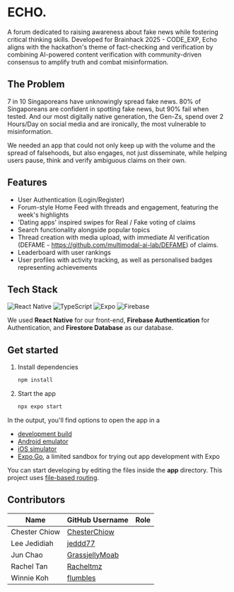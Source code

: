 # ECHO.

A forum dedicated to raising awareness about fake news while fostering critical thinking skills. Developed for Brainhack 2025 - CODE_EXP, Echo aligns with the hackathon's theme of fact-checking and verification by combining AI-powered content verification with community-driven consensus to amplify truth and combat misinformation.

## The Problem

7 in 10 Singaporeans have unknowingly spread fake news. 80% of Singaporeans are confident in spotting fake news, but 90% fail when tested. And our most digitally native generation, the Gen-Zs, spend over 2 Hours/Day on social media and are ironically, the most vulnerable to misinformation.

We needed an app that could not only keep up with the volume and the spread of falsehoods, but also engages, not just disseminate, while helping users pause, think and verify ambiguous claims on their own.

## Features

- User Authentication (Login/Register)
- Forum-style Home Feed with threads and engagement, featuring the week's highlights
- 'Dating apps' inspired swipes for Real / Fake voting of claims
- Search functionality alongside popular topics
- Thread creation with media upload, with immediate AI verification (DEFAME - https://github.com/multimodal-ai-lab/DEFAME) of claims.
- Leaderboard with user rankings
- User profiles with activity tracking, as well as personalised badges representing achievements

## Tech Stack

![React Native](https://img.shields.io/badge/react_native-%2320232a.svg?style=for-the-badge&logo=react&logoColor=%2361DAFB)
![TypeScript](https://img.shields.io/badge/TypeScript-3178C6?logo=typescript&logoColor=fff)
![Expo](https://img.shields.io/badge/expo-1C1E24?style=for-the-badge&logo=expo&logoColor=#D04A37)
![Firebase](https://img.shields.io/badge/firebase-%23039BE5.svg?style=for-the-badge&logo=firebase)

We used **React Native** for our front-end, **Firebase Authentication** for Authentication, and **Firestore Database** as our database.

## Get started

1. Install dependencies

   ```bash
   npm install
   ```

2. Start the app

   ```bash
   npx expo start
   ```

In the output, you'll find options to open the app in a

- [development build](https://docs.expo.dev/develop/development-builds/introduction/)
- [Android emulator](https://docs.expo.dev/workflow/android-studio-emulator/)
- [iOS simulator](https://docs.expo.dev/workflow/ios-simulator/)
- [Expo Go](https://expo.dev/go), a limited sandbox for trying out app development with Expo

You can start developing by editing the files inside the **app** directory. This project uses [file-based routing](https://docs.expo.dev/router/introduction).

## Contributors

| Name                        | GitHub Username   | Role   |
|-----------------------------|-------------------|--------|
| Chester Chiow               | [ChesterChiow](https://github.com/ChesterChiow) 
| Lee Jedidiah                | [jeddd77](https://github.com/jeddd77) 
| Jun Chao                    | [GrassjellyMoab](https://github.com/GrassjellyMoab)
| Rachel Tan                  | [Racheltmz](https://github.com/Racheltmz)
| Winnie Koh                  | [flumbles](https://github.com/flumbles) 


